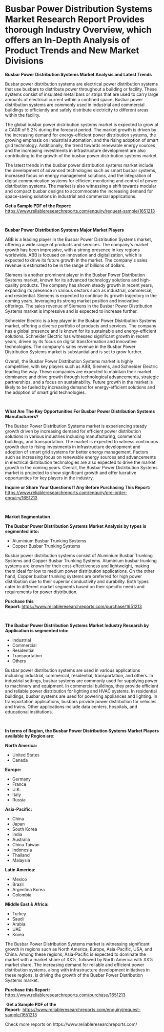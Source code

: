 <p><h1>Busbar Power Distribution Systems Market Research Report Provides thorough Industry Overview, which offers an In-Depth Analysis of Product Trends and New Market Divisions</h1></p><p><strong>Busbar Power Distribution Systems Market Analysis and Latest Trends</strong></p>
<p><p>Busbar power distribution systems are electrical power distribution systems that use busbars to distribute power throughout a building or facility. These systems consist of insulated metal bars or strips that are used to carry large amounts of electrical current within a confined space. Busbar power distribution systems are commonly used in industrial and commercial buildings to efficiently and safely distribute electricity to different areas within the facility.</p><p>The global busbar power distribution systems market is expected to grow at a CAGR of 5.2% during the forecast period. The market growth is driven by the increasing demand for energy-efficient power distribution systems, the growing emphasis on industrial automation, and the rising adoption of smart grid technology. Additionally, the trend towards renewable energy sources and the increasing investments in infrastructure development are also contributing to the growth of the busbar power distribution systems market.</p><p>The latest trends in the busbar power distribution systems market include the development of advanced technologies such as smart busbar systems, increased focus on energy management solutions, and the integration of digital communication systems for efficient monitoring and control of power distribution systems. The market is also witnessing a shift towards modular and compact busbar designs to accommodate the increasing demand for space-saving solutions in industrial and commercial applications.</p></p>
<p><strong>Get a Sample PDF of the Report:&nbsp;</strong> <a href="https://www.reliableresearchreports.com/enquiry/request-sample/1651213">https://www.reliableresearchreports.com/enquiry/request-sample/1651213</a></p>
<p>&nbsp;</p>
<p><strong>Busbar Power Distribution Systems Major Market Players</strong></p>
<p><p>ABB is a leading player in the Busbar Power Distribution Systems market, offering a wide range of products and services. The company's market growth has been impressive, with a strong presence in key regions worldwide. ABB is focused on innovation and digitalization, which is expected to drive its future growth in the market. The company's sales revenue is estimated to be in the range of billions of dollars.</p><p>Siemens is another prominent player in the Busbar Power Distribution Systems market, known for its advanced technology solutions and high-quality products. The company has shown steady growth in recent years, expanding its presence in various sectors such as industrial, commercial, and residential. Siemens is expected to continue its growth trajectory in the coming years, leveraging its strong market position and innovative offerings. The sales revenue of Siemens in the Busbar Power Distribution Systems market is impressive and is expected to increase further.</p><p>Schneider Electric is a key player in the Busbar Power Distribution Systems market, offering a diverse portfolio of products and services. The company has a global presence and is known for its sustainable and energy-efficient solutions. Schneider Electric has witnessed significant growth in recent years, driven by its focus on digital transformation and innovative technologies. The company's sales revenue in the Busbar Power Distribution Systems market is substantial and is set to grow further.</p><p>Overall, the Busbar Power Distribution Systems market is highly competitive, with key players such as ABB, Siemens, and Schneider Electric leading the way. These companies are expected to maintain their market dominance and drive growth through technological advancements, strategic partnerships, and a focus on sustainability. Future growth in the market is likely to be fueled by increasing demand for energy-efficient solutions and the adoption of smart grid technologies.</p></p>
<p>&nbsp;</p>
<p><strong>What Are The Key Opportunities For Busbar Power Distribution Systems Manufacturers?</strong></p>
<p><p>The Busbar Power Distribution Systems market is experiencing steady growth driven by increasing demand for efficient power distribution solutions in various industries including manufacturing, commercial buildings, and transportation. The market is expected to witness continuous growth due to rising investments in infrastructure development and adoption of smart grid systems for better energy management. Factors such as increasing focus on renewable energy sources and advancements in electrical distribution technologies are also expected to drive the market growth in the coming years. Overall, the Busbar Power Distribution Systems market is projected to show significant growth and offer lucrative opportunities for key players in the industry.</p></p>
<p><strong>Inquire or Share Your Questions If Any Before Purchasing This Report:</strong> <a href="https://www.reliableresearchreports.com/enquiry/pre-order-enquiry/1651213">https://www.reliableresearchreports.com/enquiry/pre-order-enquiry/1651213</a></p>
<p>&nbsp;</p>
<p><strong>Market Segmentation</strong></p>
<p><strong>The Busbar Power Distribution Systems Market Analysis by types is segmented into:</strong></p>
<p><ul><li>Aluminium Busbar Trunking Systems</li><li>Copper Busbar Trunking Systems</li></ul></p>
<p><p>Busbar power distribution systems consist of Aluminium Busbar Trunking Systems and Copper Busbar Trunking Systems. Aluminium busbar trunking systems are known for their cost-effectiveness and lightweight, making them ideal for low to medium power distribution applications. On the other hand, Copper busbar trunking systems are preferred for high power distribution due to their superior conductivity and durability. Both types cater to different market segments based on their specific needs and requirements for power distribution.</p></p>
<p><strong>Purchase this Report:&nbsp;</strong><a href="https://www.reliableresearchreports.com/purchase/1651213">https://www.reliableresearchreports.com/purchase/1651213</a></p>
<p>&nbsp;</p>
<p><strong>The Busbar Power Distribution Systems Market Industry Research by Application is segmented into:</strong></p>
<p><ul><li>Industrial</li><li>Commercial</li><li>Residential</li><li>Transportation</li><li>Others</li></ul></p>
<p><p>Busbar power distribution systems are used in various applications including industrial, commercial, residential, transportation, and others. In industrial settings, busbar systems are commonly used for supplying power to machinery and equipment. In commercial buildings, they provide efficient and reliable power distribution for lighting and HVAC systems. In residential buildings, busbar systems are used for powering appliances and lighting. In transportation applications, busbars provide power distribution for vehicles and trains. Other applications include data centers, hospitals, and educational institutions.</p></p>
<p>&nbsp;</p>
<p><strong>In terms of Region, the Busbar Power Distribution Systems Market Players available by Region are:</strong></p>
<p>
    <p> <strong> North America: </strong>
        <ul>
            <li>United States</li>
            <li>Canada</li>
        </ul>
        </p> 
    <p> <strong> Europe: </strong>
        <ul>
            <li>Germany</li>
            <li>France</li>
            <li>U.K.</li>
            <li>Italy</li>
            <li>Russia</li>
        </ul>
        </p> 
    <p> <strong> Asia-Pacific: </strong>
        <ul>
            <li>China</li>
            <li>Japan</li>
            <li>South Korea</li>
            <li>India</li>
            <li>Australia</li>
            <li>China Taiwan</li>
            <li>Indonesia</li>
            <li>Thailand</li>
            <li>Malaysia</li>
        </ul>
        </p> 
    <p> <strong> Latin America: </strong>
        <ul>
            <li>Mexico</li>
            <li>Brazil</li>
            <li>Argentina Korea</li>
            <li>Colombia</li>
        </ul>
        </p> 
    <p> <strong> Middle East & Africa: </strong>
        <ul>
            <li>Turkey</li>
            <li>Saudi</li>
            <li>Arabia</li>
            <li>UAE</li>
            <li>Korea</li>
        </ul>
    </p>
    </p>
<p><p>The Busbar Power Distribution Systems market is witnessing significant growth in regions such as North America, Europe, Asia-Pacific, USA, and China. Among these regions, Asia-Pacific is expected to dominate the market with a market share of XX%, followed by North America with XX% market share. The increasing demand for reliable and efficient power distribution systems, along with infrastructure development initiatives in these regions, is driving the growth of the Busbar Power Distribution Systems market.</p></p>
<p><strong>Purchase this Report: </strong><a href="https://www.reliableresearchreports.com/purchase/1651213">https://www.reliableresearchreports.com/purchase/1651213</a></p>
<p>&nbsp;<strong>Get a Sample PDF of the Report:&nbsp;&nbsp;</strong><a href="https://www.reliableresearchreports.com/enquiry/request-sample/1651213">https://www.reliableresearchreports.com/enquiry/request-sample/1651213</a></p>
<p><strong></strong></p>
<p>Check more reports on https://www.reliableresearchreports.com/</p>